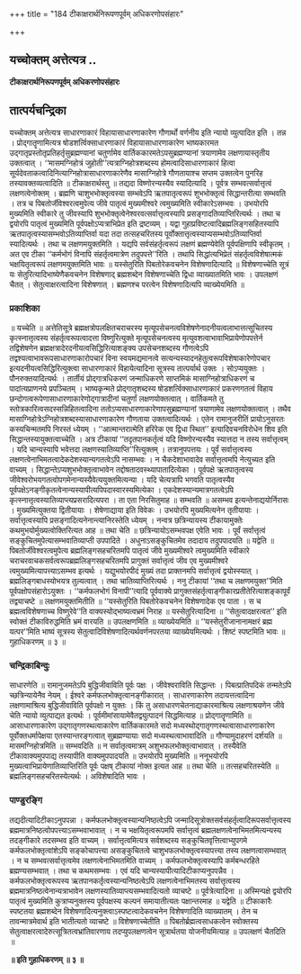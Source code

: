 +++
title = "184 टीकाक्षरार्थनिरूपणपूर्वम् अधिकरणोपसंहारः"

+++


## यच्चोक्तम् अत्तेत्यत्र ..

**टीकाक्षरार्थनिरूपणपूर्वम् अधिकरणोपसंहारः**

## **तात्पर्यचन्द्रिका**

यच्चोक्तम् अत्तेत्यत्र साधारणाकारं विहायासाधारणाकारेण गौणार्थो वर्णनीय इति न्यायो व्युत्पादित इति । तन्न । प्रोद्गातॄणामित्यत्र षोडशर्त्विक्साधारणाकारं विहायासाधारणाकारेण भाष्यकारमत उद्गातृप्रस्तोतृप्रतिहर्तृसुब्रह्मण्यानां चतुर्णामेव वार्तिककारमतेऽपसुब्रह्मण्यानां त्रयाणामेव लक्षणायास्तृतीय उक्तत्वात् । ‘‘मासमग्निहोत्रं जुहोती’’त्यत्राग्निहोत्रशब्दस्य होमत्वादिसाधारणाकारं हित्वा सूर्यदेवताकत्वादिनित्याग्निहोत्रासाधारणाकारेणैव मासाग्निहोत्रे गौणतायाश्च सप्तम उक्तत्वेन पुनरिह तस्यावक्तव्यत्वादिति ॥ टीकाक्षरार्थस्तु ॥ तद्यदा विष्णोरन्यस्यैव स्यादित्यादि । पूर्वत्र सम्भवत्सर्वात्तृत्वं लक्षणत्वेनोक्तम् । ब्रह्मणि चाशुभभोक्तृत्वस्या सम्भवेऽपि ऋतपातृत्वरूपं शुभभोक्तृत्वं सिद्धान्तरीत्या सम्भवति । तत्र च पिबतोर्जीवेश्वरत्वमुपेत्य जीवे पातृत्वं मुख्यमीश्वरे त्वमुख्यमिति स्वीकारेऽसम्भवः । उभयोरपि मुख्यमिति स्वीकारे तु जीवस्यापि शुभभोक्तृत्वेनेश्वरवत्सर्वात्तृत्वस्यापि प्रसङ्गादतिव्याप्तिरित्यर्थः । तथा च द्वयोरपि पातृत्वं मुख्यमिति पूर्वपक्षोऽप्यत्राभिप्रेत इति द्रष्टव्यम् । यद्वा गुहाप्रविष्टत्वादिब्रह्मलिङ्गसहितस्यापि ऋतपातृत्वस्यासम्भवोऽतिव्याप्तिर्वा यदा तदा तत्सहचरितस्य पूर्वोक्तात्तृत्वस्याप्यसम्भवोऽतिव्याप्तिर्वा स्यादित्यर्थः । तथा च लक्षणमयुक्तमिति । यद्यपि सर्वसंहर्तृत्वरूपं लक्षणं ब्रह्मण्येवेति पूर्वपक्षिणापि स्वीकृतम् । अत एव टीका ‘‘कर्मभोगं विनापि संहर्तृत्वमात्रेण तदुपपत्ते’’रिति । तथापि सिद्धांत्यभिप्रेतं संहर्तृत्वविशेषात्मकं भक्षयितृत्वरूपं लक्षणमयुक्तमिति भावः ॥ यस्सेतुरिति पिबतोरेकवचनेन विशेषणादित्यादि ॥ विशेषणाच्चेति सूत्रं यः सेतुरित्यादिभाष्येणैकवचनेन विशेषणाद् ब्रह्मशब्देन विशेषणाच्चेति द्विधा व्याख्यातमिति भावः । उपलक्षणं चैतत् । सेतुत्वाक्षरत्वादिना विशेषणात् । ब्रह्मणश्च परत्वेन विशेषणादित्यपि व्याख्येयमिति ॥

### **प्रकाशिका**

॥ यच्चेति ॥ अत्तेतिसूत्रे ब्रह्मक्षत्रोपलक्षितचराचरस्य मृत्यूपसेचनत्वविशेषणेनादनीयत्वलाभात्तत्सूचितस्य कृत्स्नात्तृत्वस्य संहर्तृत्वरूपत्वादत्ता विष्णुरित्युक्ते मृत्यूपसेचनत्वस्य मृत्युवशत्वाभावाभिप्रायेणोपपत्तेर्न तद्विशेषणेन ब्रह्मक्षत्रादेरदनीयत्वसिद्धिरित्याशङ्क्य उपसेचनशब्दस्य गौणत्वेऽपि तद्वश्यत्वाभावरूपसाधारणाकारोपचारं विना स्वयमद्यमानत्वे सत्यन्यस्यादनहेतुत्वरूपविशेषाकारेणोपचार इत्यदनीयत्वसिद्धिरित्युक्त्वा साधारणाकारं विहायेत्यादिना सूत्रस्य तात्पर्यार्थ उक्तः । सोऽप्ययुक्तः । पौनरुक्तयादित्यर्थः । तार्तीयं प्रोद्गात्रधिकरणं जन्माधिकरणे साप्तमिकं मासाग्निहोत्राधिकरणं च पादांत्यप्राणनये प्रपञ्चितम् । भाष्यकृन्मते प्रोद्गातृशब्दस्य षोडशर्त्विक्साधारणाकारं प्रकरणगतत्वं विहाय छन्दोगत्वरूपेणासाधारणाकारेणोद्गात्रादीनां चतुर्णां लक्षणयोक्तत्वात् । वार्तिकमते तु स्तोत्रकारित्वसदस्सन्निहितत्वादिना ततोऽप्यसाधारणाकारेणापसुब्रह्मण्यानां त्रयाणामेव लक्षणयोक्तत्वात् । तथैव मासाग्निहोत्रेऽग्निहोत्रशब्दस्यासाधारणाकारेण गौणताया उक्तत्वादित्यर्थः । एतेन रामानुजरीतिं प्रायोऽनुसरतः कस्यचिन्मतमपि निरस्तं ध्येयम् । ‘‘आत्मान्तरात्मेति हरिरेक एव द्विधा स्थित’’ इत्यादिवचनविरोधेन शिव इति सिद्धान्तस्यायुक्तत्वाच्चेति । अत्र टीकायां ‘‘तदृतपानकर्तृत्वं यदि विष्णोरन्यस्यैव स्यात्तदा न तस्य सर्वात्तृत्वम् । यदि चान्यस्यापि भवेत्तदा लक्षणस्यातिव्याप्ति’’रित्युक्तम् । तत्रानुपपत्तयः । पूर्वं सर्वात्तृत्वस्य लक्षणत्वेनाभिमतत्वादेकदेशस्यान्यगतत्वेऽपि नासम्भवः । न चैकदेशाभावादेव सर्वात्तृत्वमपि नेत्युच्यत इति वाच्यम् । सिद्धान्तेऽप्यशुभभोक्तृत्वाभावेन तद्दोषतादवस्थ्यापातादित्येका । पूर्वपक्षे ऋतपातृत्वस्य जीवेश्वरोभयगतत्वोपगमेनान्यस्यैवेत्ययुक्तमित्यन्या । यदि चेत्यत्रापि भगवति पातृत्वस्यैव पूर्वपक्षेऽनङ्गीकृतत्वेनान्यस्यापीत्यपिपदास्वारस्यमित्येका । एकदेशस्यान्यमात्रगतत्वेऽपि कृत्स्नात्तृत्वस्यातिव्याप्त्यप्रसरादित्यपरा । ता एता निरसितुमाह ॥ सम्भवति ॥ असम्भव इत्यन्तेनाद्ययोर्निरासः । मुख्यमित्युक्तया द्वितीयायाः । शेषेणाद्याया इति विवेकः । उभयोरपि मुख्यमित्यनेन तृतीयायाः । सर्वात्तृत्वस्यापि प्रसङ्गादित्यनेनान्त्यानिरस्तेति ध्येयम् । नन्वत्र छत्रिन्यायस्य टीकायामुक्तेः कथमुभयोर्मुख्यत्वोक्तिरित्यत आह ॥ तथा चेति ॥ छत्रिन्यायोऽसम्भवपक्ष एवेति भावः । पूर्वं सर्वात्तृत्वं सङ्कुचितमुपेत्यासम्भवातिव्याप्ती उपपादिते । अधुनाऽसङ्कुचितमेव तदादाय तदुपपादयति ॥ यद्वेति ॥ पिबतोर्जीवेश्वरत्वमुपेत्य ब्रह्मलिङ्गसहचरितमपि पातृत्वं जीवे मुख्यमीश्वरे त्वमुख्यमिति स्वीकारे चराचरवाचकसर्वत्वरूपब्रह्मलिङ्गसहचरितमपि प्रागुक्तं सर्वात्तृत्वं जीव एव मुख्यमीश्वरे त्वमुख्यमित्यापत्त्याऽसम्भव इत्यर्थः । यद्युभयोरपीदं मुख्यं तदा प्राक्तनमपि सर्वात्तृत्वं द्वयोस्स्यात् । ब्रह्मलिङ्गबाधस्योभयत्र तुल्यत्वात् । तथा चातिव्याप्तिरित्यर्थः । ननु टीकायां ‘‘तथा च लक्षणमयुक्त’’मिति पूर्वपक्षोपसंहारोऽयुक्तः । ‘‘कर्मफलभोगं विनापी’’त्यादि पूर्ववाक्ये प्रागुक्तसंहर्तृत्वाङ्गीकारप्रतीतेरित्याशङ्कापूर्वं तद्व्याचष्टे ॥ लक्षणमयुक्तमितीति ॥ ‘‘यस्सेतुरिति पिबतोरेकवचनेन विशेषणादेक एव पाता । स च ब्रह्मत्वविशेषणाच्च विष्णुरेवे’’ति वाक्यस्योद्भाष्यत्वभ्रमं निराह ॥ यस्सेतुरित्यादिना ॥ ‘‘सेतुत्वादक्षरत्वत’’ इति स्वोक्तं टीकाविरुद्धमिति भ्रमं वारयति ॥ उपलक्षणमिति ॥ व्याख्येयमिति ॥ ‘‘यस्सेतुरीजानानामक्षरं ब्रह्म यत्पर’’मिति भाष्यं सूत्रस्य सेतुत्वादिविशेषणादित्यर्थवर्णनपरतया व्याख्येयमित्यर्थः । शिष्टं स्पष्टमिति भावः ॥ गुहाधिकरणम् ॥ ३ ॥

### **चन्द्रिकाबिन्दुः**

साधारणेति ॥ रामानुजमतेऽपि बुद्धिजीवाविति पूर्वः पक्षः । जीवेश्वराविति सिद्धान्तः । पिबत्प्रातिपदिकं तन्मतेऽपि च्छत्रिन्यायेनैव नेयम् । ईश्वरे कर्मफलभोक्तृत्वानङ्गीकारात् । साधारणाकारेण तदायत्तत्वादिना लक्षणामाश्रित्य बुद्धिजीवाविति पूर्वपक्षो न युक्तः । किं तु असाधारणचेतनाद्याकारमाश्रित्य लक्षणाश्रयणेन जीवे चेति न्यायो व्युत्पाद्यत इत्यर्थः । पूर्वमीमांसायामेवैतद्व्युत्पादनं सिद्धमित्याह ॥ प्रोद्गातॄणामिति ॥ आसाधारणाकारेण उद्गातृगणस्थत्वाकारेण वार्तिककारमते सदो मध्यस्थोद्गातृगणस्थत्वासाधारणाकारेण पूर्वोक्तधर्मापेक्षया एतस्यान्तरङ्गत्वात् सुब्रह्मण्यायाः सदो मध्यस्थत्वाभावादिति ॥ गौण्यामुदाहरणं दर्शयति ॥ मासमग्निहोत्रमिति ॥ सम्भवदिति ॥ न सर्वातृत्वमात्रम् अशुभफलभोक्तृत्वाभावात् । तस्यैवेति टीकावाक्यमुपपाद्य तस्यापीति वाक्यमुपपादयति ॥ उभयोरपि मुख्यमिति ॥ ननूभयोरपि मुख्यत्वाभिप्रायेणातिव्याप्तिरिति पूर्वः पक्षष् टीकायां नोक्त इत्यत आह ॥ तथा चेति ॥ तत्सहचरितस्येति ॥ ब्रह्मलिङ्गसहचरितस्येत्यर्थः । अविशेषादिति भावः ।

### **पाण्डुरङ्गि**

तद्यदीत्यादिटीकाऽनुपपन्ना । कर्मफलभोक्तृत्वस्यान्यनिष्ठत्वेऽपि जन्मादिसूत्रोक्तसर्वसंहर्तृत्वादिरूपसर्वात्तृत्वस्य ब्रह्ममात्रनिष्ठत्वोपपत्त्याऽसम्भवाभावात् । न च भक्षयितृत्वरूपमपि सर्वात्तृत्वं ब्रह्मलक्षणत्वेनाभिमतमित्यन्यस्य तदङ्गीकारे तदसम्भव इति वाच्यम् । सर्वात्तृत्वमित्यत्र सर्वशब्दस्य सङ्कुचितवृत्तित्वाभ्युपगमे कर्मफलभोक्तृत्वांशेऽपि सङ्कोचापत्त्या असङ्कुचितत्वे चाशुभफलभोक्तृत्वस्यापत्त्या तस्य लक्षणत्वासम्भवात् । न च सम्भवत्सर्वात्तृत्वमेव लक्षणत्वेनाभिमतमिति वाच्यम् । कर्मफलभोक्तृत्वस्यापि कर्मबन्धरहिते ब्रह्मण्यसम्भवात् । तथा च कथमसम्भवः । एवं यदि चान्यस्यापीत्यादिटीकाप्यनुपपन्नैव । कर्मफलभोक्तृत्वरूपस्य ऋतपानकर्तृत्वस्यान्यनिष्ठत्वेऽपि लक्षणत्वेनाभिमतस्य सर्वात्तृत्वस्य ब्रह्ममात्रनिष्ठत्वेनान्यत्राभावेन लक्षणस्यातिव्याप्त्यसम्भवादित्यतो व्याचष्टे ॥ पूर्वत्रेत्यादिना ॥ अस्मिन्पक्षे द्वयोरपि पातृत्वं मुख्यमिति कुत्राप्यनुक्तस्य पूर्वपक्षस्य कल्पनं समायातीत्यतः पक्षान्तरमाह ॥ यद्वेति ॥ टीकाकारैः स्पष्टतया ब्रह्मशब्देन विशेषणादित्यनुक्त्वाऽस्पष्टत्वादेकवचनेन विशेषणादिति व्याख्यातम् । तेन च तावन्मात्रमेवार्थ इति भातीत्यतो व्याचष्टे ॥ विशेषणाच्चेतीति ॥ पिबतोर्ब्रह्मत्वसाधकत्वेन स्वोक्तस्य सेतुत्वाक्षरत्वादेरुत्सूत्रितत्वभ्रांतिवारणाय तदप्युपलक्षणत्वेन सूत्रार्थतया योजनीयमित्याह ॥ उपलक्षणं चैतदिति ॥

**॥ इति गुहाधिकरणम् ॥ ३ ॥**

